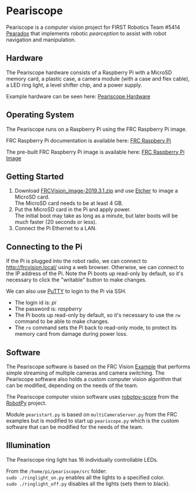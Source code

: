 # Peariscope

Peariscope is a computer vision project for FIRST Robotics Team #5414 [Pearadox](https://pearadox5414.weebly.com/)
that implements robotic _pearception_ to assist with robot navigation and manipulation.  

## Hardware

The Peariscope hardware consists of a Raspberry Pi with a MicroSD memory card, a plastic case,
a camera module (with a case and flex cable), a LED ring light, a level shifter chip, and a power supply.  

Example hardware can be seen here: [Peariscope Hardware](hardware/README.md)

## Operating System

The Peariscope runs on a Raspberry Pi using the FRC Raspberry Pi image.  

FRC Raspberry Pi documentation is available here:
[FRC Raspbery Pi](https://wpilib.screenstepslive.com/s/currentCS/m/85074/l/1027241-using-the-raspberry-pi-for-frc)  

The pre-built FRC Raspberry Pi image is available here:
[FRC Raspberry Pi Image](https://github.com/wpilibsuite/FRCVision-pi-gen/releases)  

## Getting Started

1. Download [FRCVision_image-2019.3.1.zip](https://github.com/wpilibsuite/FRCVision-pi-gen/releases/download/v2019.3.1/FRCVision_image-2019.3.1.zip)
and use [Etcher](https://www.balena.io/etcher/) to image a MicroSD card.  
The MicroSD card needs to be at least 4 GB.  
2. Put the MicroSD card in the Pi and apply power.  
The initial boot may take as long as a minute, but later boots will be much faster (20 seconds or less).  
3. Connect the Pi Ethernet to a LAN.  

## Connecting to the Pi

If the Pi is plugged into the robot radio, we can connect to http://frcvision.local/ using a web browser.
Otherwise, we can connect to the IP address of the Pi.
Note the Pi boots up read-only by default, so it's necessary to click the "writable" button to make changes.  

We can also use [PuTTY](https://www.chiark.greenend.org.uk/~sgtatham/putty/latest.html) to login to the Pi via SSH.  
- The login id is: *pi*
- The password is: *raspberry*
- The Pi boots up read-only by default, so it's necessary to use the `rw` command to be able to make changes.
- The `ro` command sets the Pi back to read-only mode, to protect its memory card from damage during power loss.

## Software

The Peariscope software is based on the FRC Vision [Example](https://github.com/wpilibsuite/FRCVision-pi-gen/releases/download/v2019.3.1/example-python-2019.3.1.zip)
that performs simple streaming of multiple cameras and camera switching.
The Peariscope software also holds a custom computer vision algorithm that can be modified, depending on the needs of the team.

The Peariscope computer vision software uses [robotpy-score](https://robotpy.readthedocs.io/en/latest/vision/index.html)
from the [RobotPy](https://robotpy.readthedocs.io/en/latest/index.html) project.

Module `pearistart.py` is based on `multiCameraServer.py` from the FRC examples but is modified to start up `peariscope.py`
which is the custom software that can be modified for the needs of the team.

## Illumination

The Peariscope ring light has 16 individually controllable LEDs.

From the `/home/pi/peariscope/src` folder:  
`sudo ./ringlight_on.py` enables all the lights to a specified color.  
`sudo ./ringlight_off.py` disables all the lights (sets them to black).  

